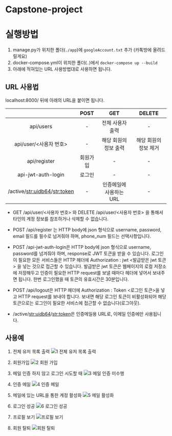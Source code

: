 # Capstone-project

실행방법
==================
1. manage.py가 위치한 폴더(`./app`)에 `googleAccount.txt` 추가 (카톡방에 올려드릴게요)
2. docker-compose.yml이 위치한 폴더(`.`)에서 `docker-compose up --build`
3. 아래에 적혀있는 URL 사용방법대로 사용하면 됩니다.

URL 사용법
------------------
localhost:8000/ 뒤에 아래의 URL을 붙이면 됩니다.

|           | POST    | GET        | DELETE  |
|:--------------:|:-------:|:--------------------------: |:-------:|
| api/users | - | 전체 사용자 출력 |      -     |
| api/user/<사용자 번호>| - | 해당 회원의 정보 출력 | 해당 회원의 정보 제거 |
| api/register | 회원가입 |-|-|
| api-jwt-auth-login | 로그인 |-|-|
| /active/<str:uidb64>/<str:token> |-| 인증메일에 사용하는 URL |-|

* GET /api/user/<사용자 번호> 와 DELETE /api/user/<사용자 번호> 을 통해서 타인의 계정 정보를 참조하거나 삭제할 수 없습니다.

* POST /api/register 는 HTTP body에 json 형식으로 username, password, email 필드를 필수로 넘겨줘야 하며, phone_num 필드는 선택사항입니다.

* POST /api-jwt-auth-login은 HTTP body에 json 형식으로 username, password를 넘겨줘야 하며, response로 JWT 토큰을 받을 수 있습니다.
   로그인이 필요한 모든 서비스들은 HTTP 헤더에 Authorization : jwt <발급받은 jwt 토큰> 을 넣는 것으로 접근할 수 있습니다. 발급받은 jwt 토큰은 웹페이지의
   로컬 저장소에 저장해두고 인증이 필요한 HTTP request를 보낼 때마다 헤더에 넣어서 보내주면 됩니다.
   한번 로그인했을 때 토큰의 유효시간은 30분입니다.
   
* POST /api/logout은 HTTP 헤더에 Authorization : Token <로그인 토큰>을 넣고 HTTP request를 보내야 합니다. 보내면 해당 로그인 토큰이
   비활성화되어 해당 토큰으로는 로그인이 필요한 서비스에 접근할 수 없습니다(로그아웃).
   
* /active/<str:uidb64>/<str:token>은 인증메일용 URL로, 이메일 인증에만 사용됩니다.

사용예
------------------
1. 전체 유저 목록 출력
![1  전체 유저 목록 출력](https://user-images.githubusercontent.com/49271247/79839313-4f5ae200-83ef-11ea-99c1-f62e9c794d90.png)

2. 회원가입
![2  회원 가입](https://user-images.githubusercontent.com/49271247/79839454-7e715380-83ef-11ea-960f-f6f6b253f71d.png)

3. 메일 인증 하지 않고 로그인 시도할 때
![3  메일 인증 미수행](https://user-images.githubusercontent.com/49271247/79839458-803b1700-83ef-11ea-95b4-e2621776ed8f.png)

4. 인증 메일
![4  인증 메일](https://user-images.githubusercontent.com/49271247/79839460-80d3ad80-83ef-11ea-80e3-db72271c51e4.png)

5. 메일에 있는 URL을 통한 계정 활성화
![5  메일 활성화](https://user-images.githubusercontent.com/49271247/79839461-80d3ad80-83ef-11ea-88d7-b6b76a149746.png)

6. 로그인 성공
![6  로그인 성공](https://user-images.githubusercontent.com/49271247/79839464-816c4400-83ef-11ea-887c-9c60394b3556.png)

7. 프로필 보기
![프로필 보기](https://user-images.githubusercontent.com/49271247/79839466-8204da80-83ef-11ea-8699-96fc944bd702.png)

8. 회원 탈퇴
![회원 탈퇴](https://user-images.githubusercontent.com/49271247/79839467-8204da80-83ef-11ea-8607-150b67794d55.png)


